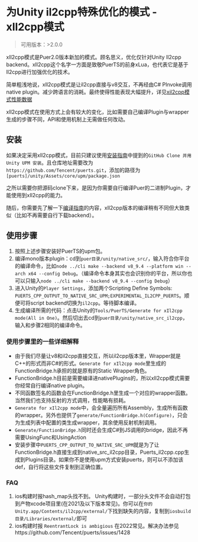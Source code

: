 # 为Unity il2cpp特殊优化的模式 - xIl2cpp模式
> 可用版本：>2.0.0

xIl2cpp模式是Puer2.0版本新加的模式。顾名思义，优化仅针对Unity Il2cpp backend。xIl2cpp这个名字一方面是致敬PuerTS的前身xLua，也代表它是基于Il2cpp进行加强优化的技术。

简单粗浅地说，xIl2cpp模式是让il2cpp直接与v8交互，不再经由C# PInvoke调用native plugin。减少跨语言的消耗。最终使得性能表现大幅提升，详见[xil2cpp模式性能数据](./index.md)

xIl2cpp模式在使用方式上会有较大的变化，比如需要自己编译Plugin与wrapper生成的步骤不同，API和使用机制上无需做任何改动。

## 安装
如果决定采用xIl2cpp模式，目前只建议使用[安装指南](../install)中提到的`GitHub Clone 并用 Unity UPM 安装`。且仓库地址需要改为`https://github.com/Tencent/puerts.git`，添加的路径为`[puerts]/unity/Assets/core/upm/package.json`

之所以需要你把源码clone下来，是因为你需要自行编译Puer的二进制Plugin，才能使用到xIl2cpp的能力。

随后，你需要先了解一下[编译指南](../other/building)的内容，xIl2cpp版本的编译稍有不同但大致类似（比如不再需要自行下载backend）。

## 使用步骤
1. 按照上述步骤安装好PuerTS的upm包。
2. 编译mono版本plugin：cd到`puer目录/unity/native_src/`，输入符合你平台的编译命令，比如`node ../cli make --backend v8_9.4 --platform win --arch x64 --config Debug`。（编译命令本身其实也会识别你的平台，所以你也可以只输入`node ../cli make --backend v8_9.4 --config Debug`）
3. 进入Unity的`Player Settings`，添加两个Scripting Define Symbols: `PUERTS_CPP_OUTPUT_TO_NATIVE_SRC_UPM;EXPERIMENTAL_IL2CPP_PUERTS`。顺便可将script backend切换为`il2cpp`。等待脚本编译。
4. 生成编译所需的代码：点击Unity的`Tools/PuerTS/Generate for xIl2cpp mode(All in One)`。然后切出去cd到`puer目录/unity/native_src_il2cpp`，输入和步骤2相同的编译命令。

### 使用步骤里的一些详细解释
* 由于我们尽量让v8和il2cpp直接交互，所以il2cpp版本里，Wrapper就是C++的形式而非C#的形式。`Generate for xIl2cpp mode`里生成的FunctionBridge.h承担的就是原有的Static Wrapper角色。
* FunctionBridge.h目前是需要编译进nativePlugins的，所以xIl2cpp模式需要你经常自行编译native plugin。
* 不同函数签名的函数会在FunctionBridge.h里生成一个对应的wrapper函数。当然我们也支持反射的方式调用，性能略有损耗。
* `Generate for xIl2cpp mode`中，会全量遍历所有Assembly，生成所有函数的wrapper。另外也提供了`generate/FunctionBridge.h(Configure)`，只会为生成列表中配置的类生成wrapper，其余使用反射机制调用。
* `Generate/FunctionBridge.h`同时还会生成C#到JS调用的bridge，因此不再需要UsingFunc和UsingAction
* 安装步骤中`PUERTS_CPP_OUTPUT_TO_NATIVE_SRC_UPM`就是为了让FunctionBridge.h直接生成到native_src_il2cpp目录，Puerts_il2cpp.cpp生成到Plugins目录。如果你不是使用upm方式安装puerts，则可以不添加该def，自行将这些文件复制到正确位置。


### FAQ
1. ios构建时报hash_map头找不到。
    Unity构建时，一部分头文件不会自动打包到产物xcode项目里(在2021及以下版本常见)。你可以在`你的Unity.app/Contents/il2cpp/external/`下找到缺失的内容，复制到`iosbuild目录/Libraries/external/`即可
2. ios构建时报 `ReentrantLock is ambigious`
    在2022常见。解决办法参见https://github.com/Tencent/puerts/issues/1428
